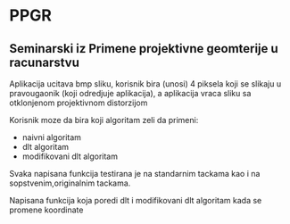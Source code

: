 # PPGR

## Seminarski iz Primene projektivne geomterije u racunarstvu

Aplikacija ucitava bmp sliku, korisnik bira (unosi) 4 piksela koji se slikaju u pravougaonik (koji odredjuje aplikacija), a aplikacija vraca sliku sa otklonjenom projektivnom distorzijom

Korisnik moze da bira koji algoritam zeli da primeni:
 - naivni algoritam
 - dlt algoritam
 - modifikovani dlt algoritam

Svaka napisana funkcija testirana je na standarnim tackama kao i na sopstvenim,originalnim tackama.

Napisana funkcija koja poredi dlt i modifikovani dlt algoritam kada se promene koordinate


